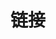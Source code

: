 ---
title: 链接
links:
  - title: GitHub
    description: My GitHub Profile
    website: https://github.com/wesleyel
    image: https://github.githubassets.com/images/modules/logos_page/GitHub-Mark.png
menu:
    main: 
        weight: -50
        params:
            icon: link

comments: false
---